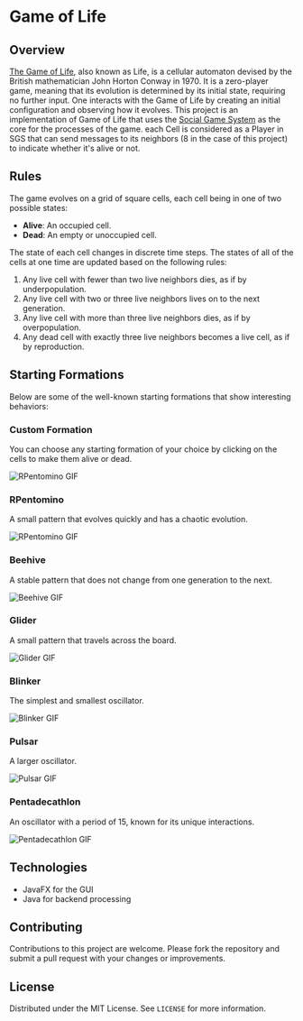 # Game of Life

## Overview
[The Game of Life](https://en.wikipedia.org/wiki/Conway%27s_Game_of_Life), also known as Life, is a cellular automaton devised by the British mathematician John Horton Conway in 1970. It is a zero-player game, meaning that its evolution is determined by its initial state, requiring no further input. One interacts with the Game of Life by creating an initial configuration and observing how it evolves.
This project is an implementation of Game of Life that uses the [Social Game System](https://github.com/ishayankoo001/Social-Game-System) as the core for the processes of the game. each Cell is considered as a Player in SGS that can send messages to its neighbors (8 in the case of this project) to indicate whether it's alive or not.

## Rules
The game evolves on a grid of square cells, each cell being in one of two possible states:
- **Alive**: An occupied cell.
- **Dead**: An empty or unoccupied cell.

The state of each cell changes in discrete time steps. The states of all of the cells at one time are updated based on the following rules:
1. Any live cell with fewer than two live neighbors dies, as if by underpopulation.
2. Any live cell with two or three live neighbors lives on to the next generation.
3. Any live cell with more than three live neighbors dies, as if by overpopulation.
4. Any dead cell with exactly three live neighbors becomes a live cell, as if by reproduction.

## Starting Formations
Below are some of the well-known starting formations that show interesting behaviors:

### Custom Formation
You can choose any starting formation of your choice by clicking on the cells to make them alive or dead.

![RPentomino GIF](./Custom.gif)

### RPentomino
A small pattern that evolves quickly and has a chaotic evolution.

![RPentomino GIF](./Penta.gif)

### Beehive
A stable pattern that does not change from one generation to the next.

![Beehive GIF](./Beehive.gif)

### Glider
A small pattern that travels across the board.

![Glider GIF](./Glider.gif)

### Blinker
The simplest and smallest oscillator.

![Blinker GIF](./Blinker.gif)

### Pulsar
A larger oscillator.

![Pulsar GIF](./Pulsar.gif)

### Pentadecathlon
An oscillator with a period of 15, known for its unique interactions.

![Pentadecathlon GIF](./Penta.gif)


## Technologies
- JavaFX for the GUI
- Java for backend processing

## Contributing
Contributions to this project are welcome. Please fork the repository and submit a pull request with your changes or improvements.

## License
Distributed under the MIT License. See `LICENSE` for more information.
